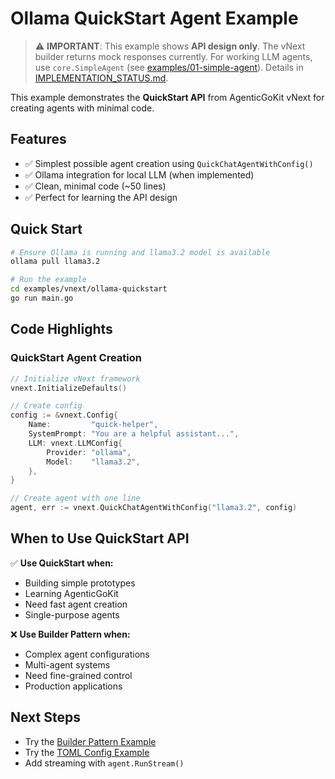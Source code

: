 # Ollama QuickStart Agent Example

> ⚠️ **IMPORTANT**: This example shows **API design only**. The vNext builder returns mock responses currently. For working LLM agents, use `core.SimpleAgent` (see [examples/01-simple-agent](../../01-simple-agent/)). Details in [IMPLEMENTATION_STATUS.md](../IMPLEMENTATION_STATUS.md).

This example demonstrates the **QuickStart API** from AgenticGoKit vNext for creating agents with minimal code.

## Features

- ✅ Simplest possible agent creation using `QuickChatAgentWithConfig()`
- ✅ Ollama integration for local LLM (when implemented)
- ✅ Clean, minimal code (~50 lines)
- ✅ Perfect for learning the API design

## Quick Start

```bash
# Ensure Ollama is running and llama3.2 model is available
ollama pull llama3.2

# Run the example
cd examples/vnext/ollama-quickstart
go run main.go
```

## Code Highlights

### QuickStart Agent Creation

```go
// Initialize vNext framework
vnext.InitializeDefaults()

// Create config
config := &vnext.Config{
    Name:         "quick-helper",
    SystemPrompt: "You are a helpful assistant...",
    LLM: vnext.LLMConfig{
        Provider: "ollama",
        Model:    "llama3.2",
    },
}

// Create agent with one line
agent, err := vnext.QuickChatAgentWithConfig("llama3.2", config)
```

## When to Use QuickStart API

✅ **Use QuickStart when:**
- Building simple prototypes
- Learning AgenticGoKit
- Need fast agent creation
- Single-purpose agents

❌ **Use Builder Pattern when:**
- Complex agent configurations
- Multi-agent systems
- Need fine-grained control
- Production applications

## Next Steps

- Try the [Builder Pattern Example](../ollama-short-answer/)
- Try the [TOML Config Example](../ollama-config-based/)
- Add streaming with `agent.RunStream()`

